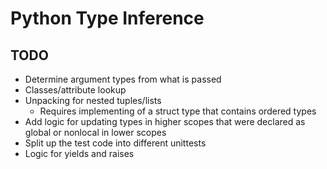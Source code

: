 # Python Type Inference

## TODO
- Determine argument types from what is passed
- Classes/attribute lookup
- Unpacking for nested tuples/lists
  - Requires implementing of a struct type that contains ordered types
- Add logic for updating types in higher scopes that were declared as global or nonlocal in lower scopes
- Split up the test code into different unittests
- Logic for yields and raises
